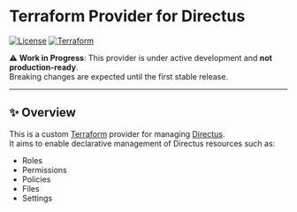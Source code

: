 # Terraform Provider for Directus

[![License](https://img.shields.io/badge/license-MIT-blue.svg)](./LICENSE)
[![Terraform](https://img.shields.io/badge/Terraform-%3E%3D%201.0.0-purple.svg)](https://www.terraform.io)

⚠️ **Work in Progress**: This provider is under active development and **not production-ready**.  
Breaking changes are expected until the first stable release.

---

## ✨ Overview

This is a custom [Terraform](https://www.terraform.io) provider for managing [Directus](https://directus.io).  
It aims to enable declarative management of Directus resources such as:

- Roles  
- Permissions 
- Policies 
- Files
- Settings
